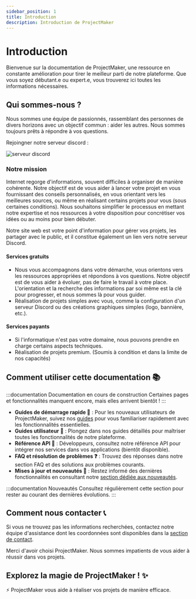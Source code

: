 ```yaml
---
sidebar_position: 1
title: Introduction
description: Introduction de ProjectMaker
---
```


# Introduction

Bienvenue sur la documentation de ProjectMaker, une ressource en constante amélioration pour tirer le meilleur parti de notre plateforme. Que vous soyez débutant.e ou expert.e, vous trouverez ici toutes les informations nécessaires.

## Qui sommes-nous ?

Nous sommes une équipe de passionnés, rassemblant des personnes de divers horizons avec un objectif commun : aider les autres. Nous sommes toujours prêts à répondre à vos questions.

Rejoingner notre serveur discord :  

![serveur discord](https://img.shields.io/discord/1111677526272651294?style=for-the-badge&logo=discord&logoColor=white&label=Discord&color=%235865F2&link=https%3A%2F%2Fproject-maker.fr%2Fdiscord)

### Notre mission

Internet regorge d'informations, souvent difficiles à organiser de manière cohérente. Notre objectif est de vous aider à lancer votre projet en vous fournissant des conseils personnalisés, en vous orientant vers les meilleures sources, ou même en réalisant certains projets pour vous (sous certaines conditions). Nous souhaitons simplifier le processus en mettant notre expertise et nos ressources à votre disposition pour concrétiser vos idées ou au moins pour bien débuter.

Notre site web est votre point d'information pour gérer vos projets, les partager avec le public, et il constitue également un lien vers notre serveur Discord.

#### Services gratuits

- Nous vous accompagnons dans votre démarche, vous orientons vers les ressources appropriées et répondons à vos questions. Notre objectif est de vous aider à évoluer, pas de faire le travail à votre place. L'orientation et la recherche des informations par soi même est la clé pour progresser, et nous sommes là pour vous guider.
- Réalisation de projets simples avec vous, comme la configuration d'un serveur Discord ou des créations graphiques simples (logo, bannière, etc.).

#### Services payants

- Si l'informatique n'est pas votre domaine, nous pouvons prendre en charge certains aspects techniques.
- Réalisation de projets premium. (Soumis à condition et dans la limite de nos capacités)

## Comment utiliser cette documentation 📚

:::documentation Documentation en cours de construction
Certaines pages et fonctionnalités manquent encore, mais elles arrivent bientôt !
:::

- **Guides de démarrage rapide 🚀** : Pour les nouveaux utilisateurs de ProjectMaker, suivez nos [guides](guide/intro.md) pour vous familiariser rapidement avec les fonctionnalités essentielles.
- **Guides utilisateur 📘** : Plongez dans nos guides détaillés pour maîtriser toutes les fonctionnalités de notre plateforme.
- **Référence API 🤖** : Développeurs, consultez notre référence API pour intégrer nos services dans vos applications (bientôt disponible).
- **FAQ et résolution de problèmes ❓** : Trouvez des réponses dans notre section FAQ et des solutions aux problèmes courants.
- **Mises à jour et nouveautés 🎉** : Restez informé des dernières fonctionnalités en consultant notre [section dédiée aux nouveautés](changelog).

:::documentation Nouveautés
Consultez régulièrement cette section pour rester au courant des dernières évolutions.
:::

## Comment nous contacter 📞

Si vous ne trouvez pas les informations recherchées, contactez notre équipe d'assistance dont les coordonnées sont disponibles dans la [section de contact](support/contact.md).

Merci d'avoir choisi ProjectMaker. Nous sommes impatients de vous aider à réussir dans vos projets.

## Explorez la magie de ProjectMaker ! ✨

⚡️ ProjectMaker vous aide à réaliser vos projets de manière efficace.
